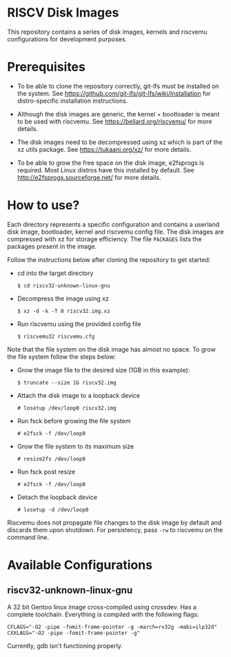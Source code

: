 # RISCV Disk Images

This repository contains a series of disk images, kernels and
riscvemu configurations for development purposes.

# Prerequisites

- To be able to clone the repository correctly, git-lfs must be
  installed on the system. See
  https://github.com/git-lfs/git-lfs/wiki/Installation for
  distro-specific installation instructions.

- Although the disk images are generic, the kernel + bootloader is
  meant to be used with riscvemu. See https://bellard.org/riscvemu/
  for more details.

- The disk images need to be decompressed using xz which is part of
  the xz utils package. See https://tukaani.org/xz/ for more details.

- To be able to grow the free space on the disk image, e2fsprogs is
  required. Most Linux distros have this installed by default. See
  http://e2fsprogs.sourceforge.net/ for more details.

# How to use?

Each directory represents a specific configuration and contains a
userland disk image, bootloader, kernel and riscvemu config file. The
disk images are compressed with xz for storage efficiency. The file
`PACKAGES` lists the packages present in the image.

Follow the instructions below after cloning the repository to get
started:

- cd into the target directory
  ```
  $ cd riscv32-unknown-linux-gnu
  ```
- Decompress the image using xz
  ```
  $ xz -d -k -T 0 riscv32.img.xz
  ```
- Run riscvemu using the provided config file
  ```
  $ riscvemu32 riscvemu.cfg
  ```

Note that the file system on the disk image has almost no space. To
grow the file system follow the steps below:

- Grow the image file to the desired size (1GB in this example):
  ```
  $ truncate --size 1G riscv32.img
  ```
- Attach the disk image to a loopback device
  ```
  # losetup /dev/loop0 riscv32.img
  ```
- Run fsck before growing the file system
  ```
  # e2fsck -f /dev/loop0
  ```
- Grow the file system to its maximum size
  ```
  # resize2fs /dev/loop0
  ```
- Run fsck post resize
  ```
  # e2fsck -f /dev/loop0
  ```
- Detach the loopback device
  ```
  # losetup -d /dev/loop0
  ```

Riscvemu does not propagate file changes to the disk image by default
and discards them upon shutdown. For persistency, pass `-rw` to
riscvemu on the command line.

# Available Configurations

## riscv32-unknown-linux-gnu

A 32 bit Gentoo linux image cross-compiled using crossdev. Has a
complete toolchain. Everything is compiled with the following flags:

```
CFLAGS="-O2 -pipe -fomit-frame-pointer -g -march=rv32g -mabi=ilp32d"
CXXLAGS="-O2 -pipe -fomit-frame-pointer -g"
```

Currently, gdb isn't functioning properly.

